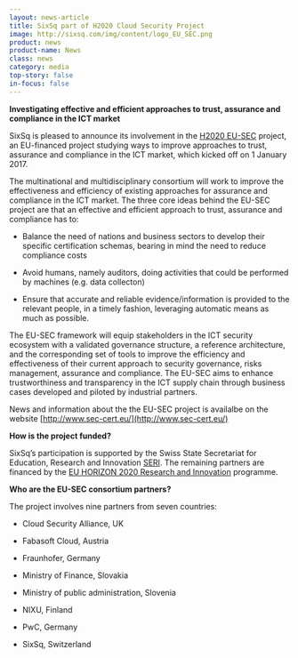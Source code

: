 ```yaml
---
layout: news-article
title: SixSq part of H2020 Cloud Security Project
image: http://sixsq.com/img/content/logo_EU_SEC.png
product: news
product-name: News
class: news
category: media
top-story: false
in-focus: false
---
```


**Investigating effective and efficient approaches to trust, assurance and compliance in the ICT market**

SixSq is pleased to announce its involvement in the [H2020 EU-SEC](http://www.sec-cert.eu/) project, an EU-financed project studying ways to improve approaches to trust, assurance and compliance in the ICT market, which kicked off on 1 January 2017.

The multinational and multidisciplinary consortium will work to improve the effectiveness and efficiency of existing approaches for assurance and compliance in the ICT market. The three core ideas behind the EU-SEC project are that an effective and efficient approach to trust, assurance and compliance has to:


- Balance the need of nations and business sectors to develop their specific certification schemas, bearing in mind the need to reduce compliance costs

- Avoid humans, namely auditors, doing activities that could be performed by machines (e.g. data collecton)

- Ensure that accurate and reliable evidence/information is provided to the relevant people, in a timely fashion, leveraging automatic means as much as possible.


The EU-SEC framework will equip stakeholders in the ICT security ecosystem with a validated governance structure, a reference architecture, and the corresponding set of tools to improve the efficiency and effectiveness of their current approach to security governance, risks management, assurance and compliance. The EU-SEC aims to enhance trustworthiness and transparency in the ICT supply chain through business cases developed and piloted by industrial partners.

News and information about the the EU-SEC project is availalbe on the website [http://www.sec-cert.eu/](http://www.sec-cert.eu/)

**How is the project funded?**

SixSq’s participation is supported by the Swiss State Secretariat for Education, Research and Innovation [SERI](https://www.sbfi.admin.ch/sbfi/en/home.html). The remaining partners are financed by the [EU HORIZON 2020 Research and Innovation](https://ec.europa.eu/programmes/horizon2020/en/what-horizon-2020) programme.

**Who are the EU-SEC consortium partners?**

The project involves nine partners from seven countries:

- Cloud Security Alliance, UK

- Fabasoft Cloud, Austria

- Fraunhofer, Germany

- Ministry of Finance, Slovakia

- Ministry of public administration, Slovenia

- NIXU, Finland

- PwC, Germany

- SixSq, Switzerland

